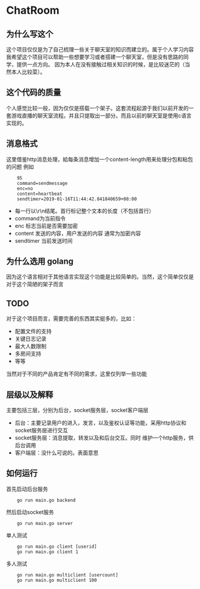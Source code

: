 # ChatRoom

## 为什么写这个
这个项目仅仅是为了自己梳理一些关于聊天室的知识而建立的。属于个人学习内容
我希望这个项目可以帮助一些想要学习或者搭建一个聊天室，但是没有思路的同学，提供一点方向。
因为本人在没有接触过相关知识的时候，是比较迷茫的（当然本人比较菜）。

## 这个代码的质量
个人感觉比较一般，因为仅仅是搭载一个架子。这套流程起源于我们以前开发的一套游戏直播的聊天室流程。并且只提取出一部分。而且以前的聊天室是使用c语言实现的。

## 消息格式
这里借鉴http消息处理，給每条消息增加一个content-length用来处理分包和粘包的问题
例如
```
    95
    command=sendmessage
    enc=no
    content=heartbeat
    sendtimer=2019-01-16T11:44:42.841840659+08:00

```
- 每一行以\r\n结尾。首行标记整个文本的长度（不包括首行）
- command为当前指令
- enc 标志当前是否需要加密
- content 发送的内容，用户发送的内容 通常为加密内容
- sendtimer 当前发送时间
## 为什么选用 golang
因为这个语言相对于其他语言实现这个功能是比较简单的。当然，这个简单仅仅是对于这个简陋的架子而言

## TODO
对于这个项目而言，需要完善的东西其实挺多的，比如：
+ 配置文件的支持
+ 关键日志记录
+ 最大人数限制
+ 多房间支持
+ 等等

当然对于不同的产品肯定有不同的需求，这里仅列举一些功能

## 层级以及解释
主要包括三层，分别为后台，socket服务层，socket客户端层
+ 后台：主要记录用户的进入，发言，以及鉴权认证等功能，采用http协议和socket服务层进行交互
+ socket服务层：消息提取，转发以及和后台交互。同时 维护一个http服务，供后台调用
+ 客户端层：没什么可说的。表面意思
  
## 如何运行
首先启动后台服务
```
    go run main.go backend 
```

然后启动socket服务
```
    go run main.go server
```
单人测试
```
    go run main.go client [userid]
    go run main.go client 1
```

多人测试
```
    go run main.go multiclient [usercount]
    go run main.go multiclient 100
```